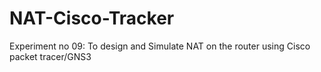 # NAT-Cisco-Tracker
Experiment no 09: To design and Simulate NAT on the router using Cisco packet tracer/GNS3
